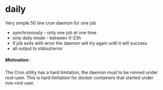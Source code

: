 # daily

Very simple 50 line cron daemon for one job

 * synchronously - only one job at one time
 * only daily mode - between 0-23h
 * if job exits with error the daemon will try again until it will success
 * all output to stdout/error
 
##### Motivation:

The Cron utility has a hard limitation, the daemon must to be runned under root-user. This is hard limitation for docker containers that started under non-root user.